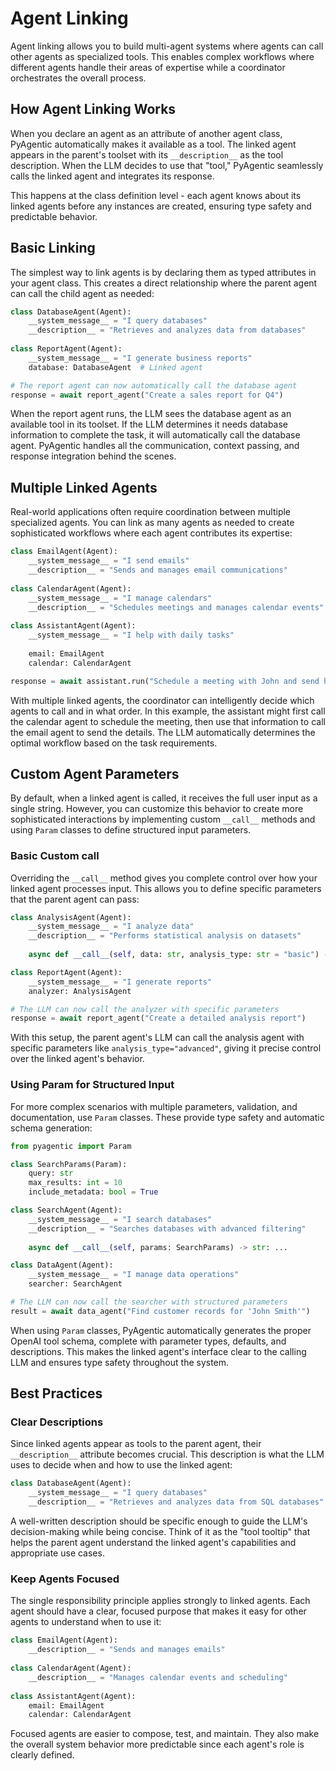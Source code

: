 # Agent Linking

Agent linking allows you to build multi-agent systems where agents can call other agents as specialized tools. This enables complex workflows where different agents handle their areas of expertise while a coordinator orchestrates the overall process.

## How Agent Linking Works

When you declare an agent as an attribute of another agent class, PyAgentic automatically makes it available as a tool. The linked agent appears in the parent's toolset with its `__description__` as the tool description. When the LLM decides to use that "tool," PyAgentic seamlessly calls the linked agent and integrates its response.

This happens at the class definition level - each agent knows about its linked agents before any instances are created, ensuring type safety and predictable behavior.

## Basic Linking

The simplest way to link agents is by declaring them as typed attributes in your agent class. This creates a direct relationship where the parent agent can call the child agent as needed:

```python
class DatabaseAgent(Agent):
    __system_message__ = "I query databases"
    __description__ = "Retrieves and analyzes data from databases"
    
class ReportAgent(Agent):
    __system_message__ = "I generate business reports"
    database: DatabaseAgent  # Linked agent

# The report agent can now automatically call the database agent
response = await report_agent("Create a sales report for Q4")
```

When the report agent runs, the LLM sees the database agent as an available tool in its toolset. If the LLM determines it needs database information to complete the task, it will automatically call the database agent. PyAgentic handles all the communication, context passing, and response integration behind the scenes.

## Multiple Linked Agents

Real-world applications often require coordination between multiple specialized agents. You can link as many agents as needed to create sophisticated workflows where each agent contributes its expertise:

```python
class EmailAgent(Agent):
    __system_message__ = "I send emails"
    __description__ = "Sends and manages email communications"
    
class CalendarAgent(Agent):
    __system_message__ = "I manage calendars"
    __description__ = "Schedules meetings and manages calendar events"
    
class AssistantAgent(Agent):
    __system_message__ = "I help with daily tasks"
    
    email: EmailAgent
    calendar: CalendarAgent

response = await assistant.run("Schedule a meeting with John and send him the details")
```

With multiple linked agents, the coordinator can intelligently decide which agents to call and in what order. In this example, the assistant might first call the calendar agent to schedule the meeting, then use that information to call the email agent to send the details. The LLM automatically determines the optimal workflow based on the task requirements.

## Custom Agent Parameters

By default, when a linked agent is called, it receives the full user input as a single string. However, you can customize this behavior to create more sophisticated interactions by implementing custom `__call__` methods and using `Param` classes to define structured input parameters.

### Basic Custom __call__

Overriding the `__call__` method gives you complete control over how your linked agent processes input. This allows you to define specific parameters that the parent agent can pass:

```python
class AnalysisAgent(Agent):
    __system_message__ = "I analyze data"
    __description__ = "Performs statistical analysis on datasets"
    
    async def __call__(self, data: str, analysis_type: str = "basic") -> str: ...

class ReportAgent(Agent):
    __system_message__ = "I generate reports"
    analyzer: AnalysisAgent

# The LLM can now call the analyzer with specific parameters
response = await report_agent("Create a detailed analysis report")
```

With this setup, the parent agent's LLM can call the analysis agent with specific parameters like `analysis_type="advanced"`, giving it precise control over the linked agent's behavior.

### Using Param for Structured Input

For more complex scenarios with multiple parameters, validation, and documentation, use `Param` classes. These provide type safety and automatic schema generation:

```python
from pyagentic import Param

class SearchParams(Param):
    query: str
    max_results: int = 10
    include_metadata: bool = True

class SearchAgent(Agent):
    __system_message__ = "I search databases"
    __description__ = "Searches databases with advanced filtering"
    
    async def __call__(self, params: SearchParams) -> str: ...

class DataAgent(Agent):
    __system_message__ = "I manage data operations"
    searcher: SearchAgent

# The LLM can now call the searcher with structured parameters
result = await data_agent("Find customer records for 'John Smith'")
```

When using `Param` classes, PyAgentic automatically generates the proper OpenAI tool schema, complete with parameter types, defaults, and descriptions. This makes the linked agent's interface clear to the calling LLM and ensures type safety throughout the system.

## Best Practices

### Clear Descriptions

Since linked agents appear as tools to the parent agent, their `__description__` attribute becomes crucial. This description is what the LLM uses to decide when and how to use the linked agent:

```python
class DatabaseAgent(Agent):
    __system_message__ = "I query databases"
    __description__ = "Retrieves and analyzes data from SQL databases"
```

A well-written description should be specific enough to guide the LLM's decision-making while being concise. Think of it as the "tool tooltip" that helps the parent agent understand the linked agent's capabilities and appropriate use cases.

### Keep Agents Focused

The single responsibility principle applies strongly to linked agents. Each agent should have a clear, focused purpose that makes it easy for other agents to understand when to use it:

```python
class EmailAgent(Agent):
    __description__ = "Sends and manages emails"
    
class CalendarAgent(Agent):
    __description__ = "Manages calendar events and scheduling"
    
class AssistantAgent(Agent):
    email: EmailAgent
    calendar: CalendarAgent
```

Focused agents are easier to compose, test, and maintain. They also make the overall system behavior more predictable since each agent's role is clearly defined.
